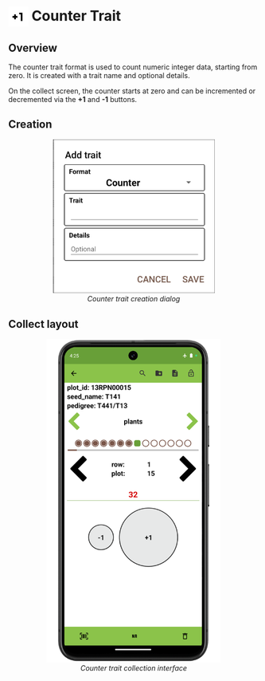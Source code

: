 <img ref="counter" style="vertical-align: middle;" src="_static/icons/formats/numeric-positive.png" width="40px"> Counter Trait
=====================================================================================

Overview
--------

The counter trait format is used to count numeric integer data, starting
from zero. It is created with a trait name and optional details.

On the collect screen, the counter starts at zero and can be incremented
or decremented via the **+1** and **-1** buttons.

Creation
--------

<figure align="center" class="image">
  <img src="_static/images/traits/formats/create_counter.png" width="325px"> 
  <figcaption><i>Counter trait creation dialog</i></figcaption> 
</figure>

Collect layout
--------------

<figure align="center" class="image">
  <img src="_static/images/traits/formats/collect_counter_framed.png" width="350px"> 
  <figcaption><i>Counter trait collection interface</i></figcaption> 
</figure>